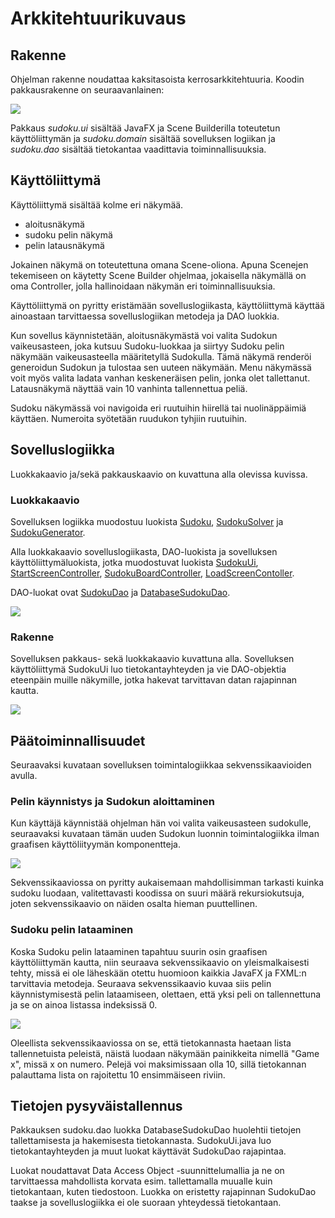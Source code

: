 # Arkkitehtuurikuvaus

## Rakenne

Ohjelman rakenne noudattaa kaksitasoista kerrosarkkitehtuuria. Koodin pakkausrakenne on seuraavanlainen:


<img src="https://github.com/sebazai/ot-harjoitustyo/blob/master/documentation/kuvat/pakkauskaavio.png">


Pakkaus _sudoku.ui_ sisältää JavaFX ja Scene Builderilla toteutetun käyttöliittymän ja _sudoku.domain_ sisältää sovelluksen logiikan ja _sudoku.dao_ sisältää tietokantaa vaadittavia toiminnallisuuksia.

## Käyttöliittymä

Käyttöliittymä sisältää kolme eri näkymää.

* aloitusnäkymä
* sudoku pelin näkymä
* pelin latausnäkymä

Jokainen näkymä on toteutettuna omana Scene-oliona. Apuna Scenejen tekemiseen on käytetty Scene Builder ohjelmaa, jokaisella näkymällä on oma Controller, jolla hallinoidaan näkymän eri toiminnallisuuksia.

Käyttöliittymä on pyritty eristämään sovelluslogiikasta, käyttöliittymä käyttää ainoastaan tarvittaessa sovelluslogiikan metodeja ja DAO luokkia.

Kun sovellus käynnistetään, aloitusnäkymästä voi valita Sudokun vaikeusasteen, joka kutsuu Sudoku-luokkaa ja siirtyy Sudoku pelin näkymään vaikeusasteella määritetyllä Sudokulla. Tämä näkymä renderöi generoidun Sudokun ja tulostaa sen uuteen näkymään. Menu näkymässä voit myös valita ladata vanhan keskeneräisen pelin, jonka olet tallettanut. Latausnäkymä näyttää vain 10 vanhinta tallennettua peliä.

Sudoku näkymässä voi navigoida eri ruutuihin hiirellä tai nuolinäppäimiä käyttäen. Numeroita syötetään ruudukon tyhjiin ruutuihin.

## Sovelluslogiikka

Luokkakaavio ja/sekä pakkauskaavio on kuvattuna alla olevissa kuvissa.

### Luokkakaavio

Sovelluksen logiikka muodostuu luokista [Sudoku](https://github.com/sebazai/ot-harjoitustyo/blob/master/sudoku/src/main/java/sudoku/domain/Sudoku.java), [SudokuSolver](https://github.com/sebazai/ot-harjoitustyo/blob/master/sudoku/src/main/java/sudoku/domain/SudokuSolver.java) ja [SudokuGenerator](https://github.com/sebazai/ot-harjoitustyo/blob/master/sudoku/src/main/java/sudoku/domain/SudokuGenerator.java). 

Alla luokkakaavio sovelluslogiikasta, DAO-luokista ja sovelluksen käyttöliittymäluokista, jotka muodostuvat luokista [SudokuUi](https://github.com/sebazai/ot-harjoitustyo/blob/master/sudoku/src/main/java/sudoku/ui/SudokuUi.java), [StartScreenController](https://github.com/sebazai/ot-harjoitustyo/blob/master/sudoku/src/main/java/sudoku/ui/StartScreenController.java), [SudokuBoardController](https://github.com/sebazai/ot-harjoitustyo/blob/master/sudoku/src/main/java/sudoku/ui/SudokuBoardController.java), [LoadScreenContoller](https://github.com/sebazai/ot-harjoitustyo/blob/master/sudoku/src/main/java/sudoku/ui/LoadScreenController.java). 

DAO-luokat ovat [SudokuDao](https://github.com/sebazai/ot-harjoitustyo/blob/master/sudoku/src/main/java/sudoku/dao/SudokuDao.java) ja [DatabaseSudokuDao](https://github.com/sebazai/ot-harjoitustyo/blob/master/sudoku/src/main/java/sudoku/dao/DatabaseSudokuDao.java).

<img src="https://github.com/sebazai/ot-harjoitustyo/blob/master/documentation/kuvat/luokkakaavio.png">

### Rakenne

Sovelluksen pakkaus- sekä luokkakaavio kuvattuna alla. Sovelluksen käyttöliittymä SudokuUi luo tietokantayhteyden ja vie DAO-objektia eteenpäin muille näkymille, jotka hakevat tarvittavan datan rajapinnan kautta.

<img src="https://github.com/sebazai/ot-harjoitustyo/blob/master/documentation/kuvat/pakkausluokka.png">


## Päätoiminnallisuudet

Seuraavaksi kuvataan sovelluksen toimintalogiikkaa sekvenssikaavioiden avulla.

### Pelin käynnistys ja Sudokun aloittaminen

Kun käyttäjä käynnistää ohjelman hän voi valita vaikeusasteen sudokulle, seuraavaksi kuvataan tämän uuden Sudokun luonnin toimintalogiikka ilman graafisen käyttöliityymän komponentteja.

<img src="https://github.com/sebazai/ot-harjoitustyo/blob/master/documentation/kuvat/generatingEasySudokuVersion2.png">

Sekvenssikaaviossa on pyritty aukaisemaan mahdollisimman tarkasti kuinka sudoku luodaan, valitettavasti koodissa on suuri määrä rekursiokutsuja, joten sekvenssikaavio on näiden osalta hieman puuttellinen.

### Sudoku pelin lataaminen

Koska Sudoku pelin lataaminen tapahtuu suurin osin graafisen käyttöliittymän kautta, niin seuraava sekvenssikaavio on yleismalkaisesti tehty, missä ei ole läheskään otettu huomioon kaikkia JavaFX ja FXML:n tarvittavia metodeja. Seuraava sekvenssikaavio kuvaa siis pelin käynnistymisestä pelin lataamiseen, olettaen, että yksi peli on tallennettuna ja se on ainoa listassa indeksissä 0. 

<img src="https://github.com/sebazai/ot-harjoitustyo/blob/master/documentation/kuvat/loadgamesequence.png">

Oleellista sekvenssikaaviossa on se, että tietokannasta haetaan lista tallennetuista peleistä, näistä luodaan näkymään painikkeita nimellä "Game x", missä x on numero. Pelejä voi maksimissaan olla 10, sillä tietokannan palauttama lista on rajoitettu 10 ensimmäiseen riviin.

## Tietojen pysyväistallennus

Pakkauksen sudoku.dao luokka DatabaseSudokuDao huolehtii tietojen tallettamisesta ja hakemisesta tietokannasta. SudokuUi.java luo tietokantayhteyden ja muut luokat käyttävät SudokuDao rajapintaa.

Luokat noudattavat Data Access Object -suunnittelumallia ja ne on tarvittaessa mahdollista korvata esim. tallettamalla muualle kuin tietokantaan, kuten tiedostoon. Luokka on eristetty rajapinnan SudokuDao taakse ja sovelluslogiikka ei ole suoraan yhteydessä tietokantaan.



